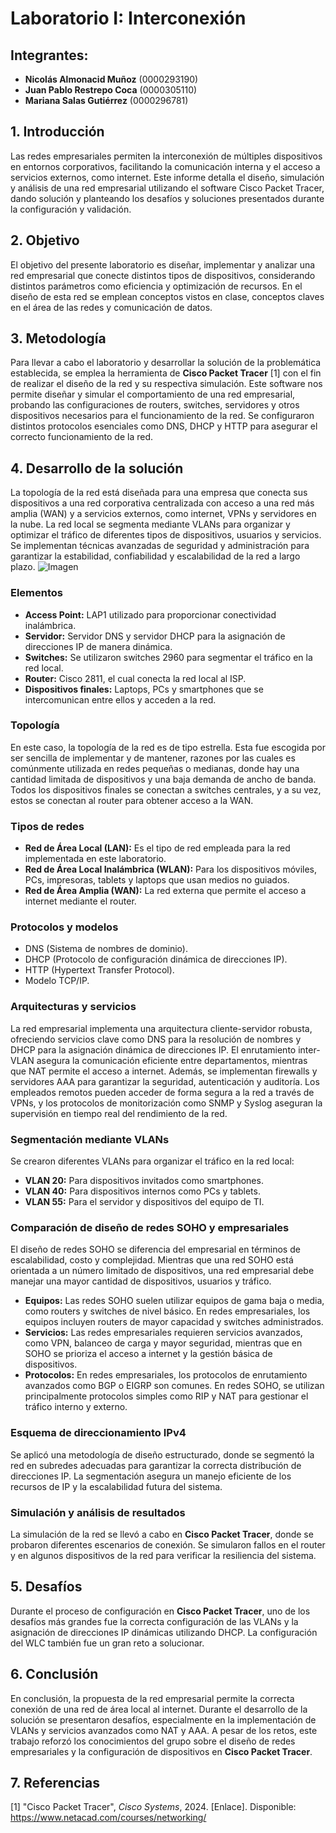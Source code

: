 # Laboratorio I: Interconexión

## Integrantes:
- **Nicolás Almonacid Muñoz** (0000293190)
- **Juan Pablo Restrepo Coca** (0000305110)
- **Mariana Salas Gutiérrez** (0000296781)

## 1. Introducción
Las redes empresariales permiten la interconexión de múltiples dispositivos en entornos corporativos, facilitando la comunicación interna y el acceso a servicios externos, como internet. Este informe detalla el diseño, simulación y análisis de una red empresarial utilizando el software Cisco Packet Tracer, dando solución y planteando los desafíos y soluciones presentados durante la configuración y validación.

## 2. Objetivo
El objetivo del presente laboratorio es diseñar, implementar y analizar una red empresarial que conecte distintos tipos de dispositivos, considerando distintos parámetros como eficiencia y optimización de recursos. En el diseño de esta red se emplean conceptos vistos en clase, conceptos claves en el área de las redes y comunicación de datos.

## 3. Metodología
Para llevar a cabo el laboratorio y desarrollar la solución de la problemática establecida, se emplea la herramienta de **Cisco Packet Tracer** [1] con el fin de realizar el diseño de la red y su respectiva simulación. Este software nos permite diseñar y simular el comportamiento de una red empresarial, probando las configuraciones de routers, switches, servidores y otros dispositivos necesarios para el funcionamiento de la red. Se configuraron distintos protocolos esenciales como DNS, DHCP y HTTP para asegurar el correcto funcionamiento de la red.

## 4. Desarrollo de la solución

La topología de la red está diseñada para una empresa que conecta sus dispositivos a una red corporativa centralizada con acceso a una red más amplia (WAN) y a servicios externos, como internet, VPNs y servidores en la nube. La red local se segmenta mediante VLANs para organizar y optimizar el tráfico de diferentes tipos de dispositivos, usuarios y servicios. Se implementan técnicas avanzadas de seguridad y administración para garantizar la estabilidad, confiabilidad y escalabilidad de la red a largo plazo.
![Imagen](redes_lab01.jpg)

### Elementos
- **Access Point:** LAP1 utilizado para proporcionar conectividad inalámbrica.
- **Servidor:** Servidor DNS y servidor DHCP para la asignación de direcciones IP de manera dinámica.
- **Switches:** Se utilizaron switches 2960 para segmentar el tráfico en la red local.
- **Router:** Cisco 2811, el cual conecta la red local al ISP.
- **Dispositivos finales:** Laptops, PCs y smartphones que se intercomunican entre ellos y acceden a la red.

### Topología
En este caso, la topología de la red es de tipo estrella. Esta fue escogida por ser sencilla de implementar y de mantener, razones por las cuales es comúnmente utilizada en redes pequeñas o medianas, donde hay una cantidad limitada de dispositivos y una baja demanda de ancho de banda. Todos los dispositivos finales se conectan a switches centrales, y a su vez, estos se conectan al router para obtener acceso a la WAN.

### Tipos de redes
- **Red de Área Local (LAN):** Es el tipo de red empleada para la red implementada en este laboratorio.
- **Red de Área Local Inalámbrica (WLAN):** Para los dispositivos móviles, PCs, impresoras, tablets y laptops que usan medios no guiados.
- **Red de Área Amplia (WAN):** La red externa que permite el acceso a internet mediante el router.

### Protocolos y modelos
- DNS (Sistema de nombres de dominio).
- DHCP (Protocolo de configuración dinámica de direcciones IP).
- HTTP (Hypertext Transfer Protocol).
- Modelo TCP/IP.

### Arquitecturas y servicios
La red empresarial implementa una arquitectura cliente-servidor robusta, ofreciendo servicios clave como DNS para la resolución de nombres y DHCP para la asignación dinámica de direcciones IP. El enrutamiento inter-VLAN asegura la comunicación eficiente entre departamentos, mientras que NAT permite el acceso a internet. Además, se implementan firewalls y servidores AAA para garantizar la seguridad, autenticación y auditoría. Los empleados remotos pueden acceder de forma segura a la red a través de VPNs, y los protocolos de monitorización como SNMP y Syslog aseguran la supervisión en tiempo real del rendimiento de la red.

### Segmentación mediante VLANs
Se crearon diferentes VLANs para organizar el tráfico en la red local:
- **VLAN 20:** Para dispositivos invitados como smartphones.
- **VLAN 40:** Para dispositivos internos como PCs y tablets.
- **VLAN 55:** Para el servidor y dispositivos del equipo de TI.

### Comparación de diseño de redes SOHO y empresariales
El diseño de redes SOHO se diferencia del empresarial en términos de escalabilidad, costo y complejidad. Mientras que una red SOHO está orientada a un número limitado de dispositivos, una red empresarial debe manejar una mayor cantidad de dispositivos, usuarios y tráfico.

- **Equipos:** Las redes SOHO suelen utilizar equipos de gama baja o media, como routers y switches de nivel básico. En redes empresariales, los equipos incluyen routers de mayor capacidad y switches administrados.
- **Servicios:** Las redes empresariales requieren servicios avanzados, como VPN, balanceo de carga y mayor seguridad, mientras que en SOHO se prioriza el acceso a internet y la gestión básica de dispositivos.
- **Protocolos:** En redes empresariales, los protocolos de enrutamiento avanzados como BGP o EIGRP son comunes. En redes SOHO, se utilizan principalmente protocolos simples como RIP y NAT para gestionar el tráfico interno y externo.

### Esquema de direccionamiento IPv4
Se aplicó una metodología de diseño estructurado, donde se segmentó la red en subredes adecuadas para garantizar la correcta distribución de direcciones IP. La segmentación asegura un manejo eficiente de los recursos de IP y la escalabilidad futura del sistema.

### Simulación y análisis de resultados
La simulación de la red se llevó a cabo en **Cisco Packet Tracer**, donde se probaron diferentes escenarios de conexión. Se simularon fallos en el router y en algunos dispositivos de la red para verificar la resiliencia del sistema.

## 5. Desafíos
Durante el proceso de configuración en **Cisco Packet Tracer**, uno de los desafíos más grandes fue la correcta configuración de las VLANs y la asignación de direcciones IP dinámicas utilizando DHCP. La configuración del WLC también fue un gran reto a solucionar.

## 6. Conclusión
En conclusión, la propuesta de la red empresarial permite la correcta conexión de una red de área local al internet. Durante el desarrollo de la solución se presentaron desafíos, especialmente en la implementación de VLANs y servicios avanzados como NAT y AAA. A pesar de los retos, este trabajo reforzó los conocimientos del grupo sobre el diseño de redes empresariales y la configuración de dispositivos en **Cisco Packet Tracer**.

## 7. Referencias
[1] "Cisco Packet Tracer", *Cisco Systems*, 2024. [Enlace]. Disponible: https://www.netacad.com/courses/networking/
